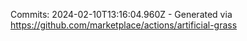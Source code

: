 Commits: 2024-02-10T13:16:04.960Z - Generated via https://github.com/marketplace/actions/artificial-grass
<br>
